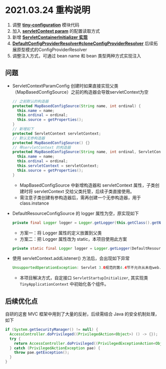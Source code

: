 # 2021.03.24 重构说明

1. 调整 [**tiny-configuration**](https://github.com/arno-angelica/learn-and-grow/tree/fourth_refactor/tiny-configuration) 模块代码
2. 加入 [**servletContext param**](https://github.com/arno-angelica/learn-and-grow/blob/fourth_refactor/user-web/src/main/java/com/arno/grow/user/web/configuration/ServletContextParamConfig.java) 的配置读取方式
3. 新增 [**ServletContainerInitializer 实现**](https://github.com/arno-angelica/learn-and-grow/blob/fourth_refactor/tiny-web/src/main/java/com/arno/learn/grow/tiny/web/servlet/ServletInitializer.java)
4. [**DefaultConfigProviderResolver#cloneConfigProviderResolver**](https://github.com/arno-angelica/learn-and-grow/blob/918de208f2fb8cbdf14f101564b62efda88b2f63/tiny-configuration/src/main/java/com/arno/learn/grow/tiny/configuration/DefaultConfigProviderResolver.java#L35) 后续拓展原型模式的ConfigProviderResolver
5. 调整注入方式，可通过 bean name 和 bean 类型两种方式实现注入

## 问题

- ServletContextParamConfig 创建时如果直接实现父类（MapBasedConfigSource）之前的构造器会导致servletContext为空

  ```java
  // 之前默认的构造器
  protected MapBasedConfigSource(String name, int ordinal) {
    this.name = name;
    this.ordinal = ordinal;
    this.source = getProperties();
  }
  // 新增如下
  protected ServletContext servletContext;
  // 默认无参构造器
  protected MapBasedConfigSource() {}
  // 带servletContext 的构造器
  protected MapBasedConfigSource(String name, int ordinal, ServletContext servletContext) {
    this.name = name;
    this.ordinal = ordinal;
    this.servletContext = servletContext;
    this.source = getProperties();
  }
  ```

  - MapBasedConfigSource 中新增构造器和 servletContext 属性，子类创建时将 servletContext 交给父类托管，后续子类直接使用。
  - 需注意子类创建有参构造器后，需再创建一个无参构造器，用于 class.instance 

- DefaultResourceConfigSource 的 logger 属性为空，原实现如下

  ```java
  private final Logger logger = Logger.getLogger(this.getClass().getName());
  ```
  - 方案一：将 Logger 属性的定义放置到父类
  - 方案二：把 Logger 属性改为 static，本项目使用此方案

  ```java
  private static final Logger logger = Logger.getLogger(DefaultResourceConfigSource.class.getName());
  ```

- 使用 servletContext.addListener() 方法后，会出现如下异常

  ```java
  UnsupportedOperationException: Servlet 3.0规范的第4.4节不允许从未在web.xml，web-fragment.xml文件中定义或未用@WebListener注释的ServletContextListener调用此方法。
  ```
  - 本项目解决方式，自定接口 `ServletStartupInitializer`, 其实现类 `TinyApplicationContext` 中初始化各个组件。

## 后续优化点

自研的这套 MVC 框架中用到了大量的反射，后续需结合 Java 的安全机制处理，如下

```java
if (System.getSecurityManager() != null) {
  AccessController.doPrivileged((PrivilegedAction<Object>) () -> {});
  try {
    return AccessController.doPrivileged((PrivilegedExceptionAction<Object>) () ->{});
  } catch (PrivilegedActionException pae) {
    throw pae.getException();
  }
}
```

